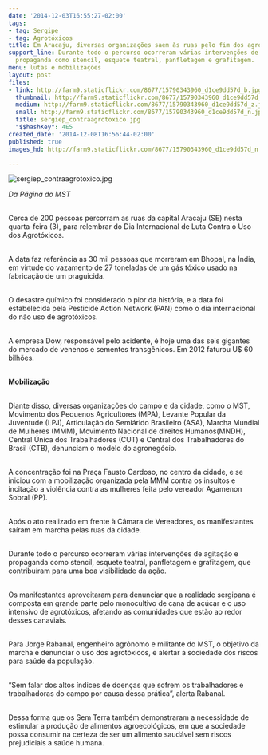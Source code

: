 ```yaml
---
date: '2014-12-03T16:55:27-02:00'
tags:
- tag: Sergipe
- tag: Agrotóxicos
title: Em Aracaju, diversas organizações saem às ruas pelo fim dos agrotóxicos
support_line: Durante todo o percurso ocorreram várias intervenções de agitação e
  propaganda como stencil, esquete teatral, panfletagem e grafitagem.
menu: lutas e mobilizações
layout: post
files:
- link: http://farm9.staticflickr.com/8677/15790343960_d1ce9dd57d_b.jpg
  thumbnail: http://farm9.staticflickr.com/8677/15790343960_d1ce9dd57d_t.jpg
  medium: http://farm9.staticflickr.com/8677/15790343960_d1ce9dd57d_z.jpg
  small: http://farm9.staticflickr.com/8677/15790343960_d1ce9dd57d_n.jpg
  title: sergiep_contraagrotoxico.jpg
  "$$hashKey": 4E5
created_date: '2014-12-08T16:56:44-02:00'
published: true
images_hd: http://farm9.staticflickr.com/8677/15790343960_d1ce9dd57d_n.jpg

---
```

<p><img alt="sergiep_contraagrotoxico.jpg" src="http://farm9.staticflickr.com/8677/15790343960_d1ce9dd57d_b.jpg" /></p>

<p><em>Da P&aacute;gina do MST</em></p>

<p><br />
Cerca de 200 pessoas percorram as ruas da capital Aracaju (SE) nesta quarta-feira (3), para relembrar do Dia Internacional de Luta Contra o Uso dos Agrot&oacute;xicos.</p>

<p><br />
A data faz refer&ecirc;ncia as 30 mil pessoas que morreram em Bhopal, na &Iacute;ndia, em virtude do vazamento de 27 toneladas de um g&aacute;s t&oacute;xico usado na fabrica&ccedil;&atilde;o de um praguicida.</p>

<p><br />
O desastre qu&iacute;mico foi considerado o pior da hist&oacute;ria, e a data foi estabelecida pela Pesticide Action Network (PAN) como o dia internacional do n&atilde;o uso de agrot&oacute;xicos.&nbsp;</p>

<p><br />
A empresa Dow, respons&aacute;vel pelo acidente, &eacute; hoje uma das seis gigantes do mercado de venenos e sementes transg&ecirc;nicos. Em 2012 faturou U$ 60 bilh&otilde;es.</p>

<p><br />
<strong>Mobiliza&ccedil;&atilde;o&nbsp;</strong></p>

<p><br />
Diante disso, diversas organiza&ccedil;&otilde;es do campo e da cidade, como o MST, Movimento dos Pequenos Agricultores (MPA), Levante Popular da Juventude (LPJ), Articula&ccedil;&atilde;o do Semi&aacute;rido Brasileiro (ASA), Marcha Mundial de Mulheres (MMM), Movimento Nacional de direitos Humanos(MNDH), Central &Uacute;nica dos Trabalhadores (CUT) e Central dos Trabalhadores do Brasil (CTB), denunciam o modelo do agroneg&oacute;cio.&nbsp;</p>

<p><br />
A concentra&ccedil;&atilde;o foi na Pra&ccedil;a Fausto Cardoso, no centro da cidade, e se iniciou com a mobiliza&ccedil;&atilde;o organizada pela MMM contra os insultos e incita&ccedil;&atilde;o a viol&ecirc;ncia contra as mulheres feita pelo vereador Agamenon Sobral (PP).</p>

<p><br />
Ap&oacute;s o ato realizado em frente &agrave; C&acirc;mara de Vereadores, os manifestantes sa&iacute;ram em marcha pelas ruas da cidade.&nbsp;</p>

<p><br />
Durante todo o percurso ocorreram v&aacute;rias interven&ccedil;&otilde;es de agita&ccedil;&atilde;o e propaganda como stencil, esquete teatral, panfletagem e grafitagem, que contribu&iacute;ram para uma boa visibilidade da a&ccedil;&atilde;o.</p>

<p><br />
Os manifestantes aproveitaram para denunciar que a realidade sergipana &eacute; composta em grande parte pelo monocultivo de cana de a&ccedil;&uacute;car e o uso intensivo de agrot&oacute;xicos, afetando as comunidades que est&atilde;o ao redor desses canaviais.</p>

<p><br />
Para Jorge Rabanal, engenheiro agr&ocirc;nomo e militante do MST, o objetivo da marcha &eacute; denunciar o uso dos agrot&oacute;xicos, e alertar a sociedade dos riscos para sa&uacute;de da popula&ccedil;&atilde;o.</p>

<p><br />
&ldquo;Sem falar dos altos &iacute;ndices de doen&ccedil;as que sofrem os trabalhadores e trabalhadoras do campo por causa dessa pr&aacute;tica&rdquo;, alerta Rabanal.</p>

<p><br />
Dessa forma que os Sem Terra tamb&eacute;m demonstraram a necessidade de estimular a produ&ccedil;&atilde;o de alimentos agroecol&oacute;gicos, em que a sociedade possa consumir na certeza de ser um alimento saud&aacute;vel sem riscos prejudiciais a sa&uacute;de humana.</p>

